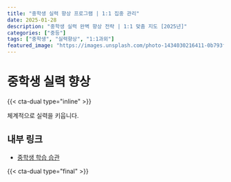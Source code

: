 ```yaml
---
title: "중학생 실력 향상 프로그램 | 1:1 집중 관리"
date: 2025-01-28
description: "중학생 실력 완벽 향상 전략 | 1:1 맞춤 지도 [2025년]"
categories: ["중등"]
tags: ["중학생", "실력향상", "1:1과외"]
featured_image: "https://images.unsplash.com/photo-1434030216411-0b793f4b4173?w=1200&h=630&fit=crop"
---
```


# 중학생 실력 향상

{{< cta-dual type="inline" >}}

체계적으로 실력을 키웁니다.

## 내부 링크
- [중학생 학습 습관](../../middle/middle-study-habits/)

{{< cta-dual type="final" >}}
